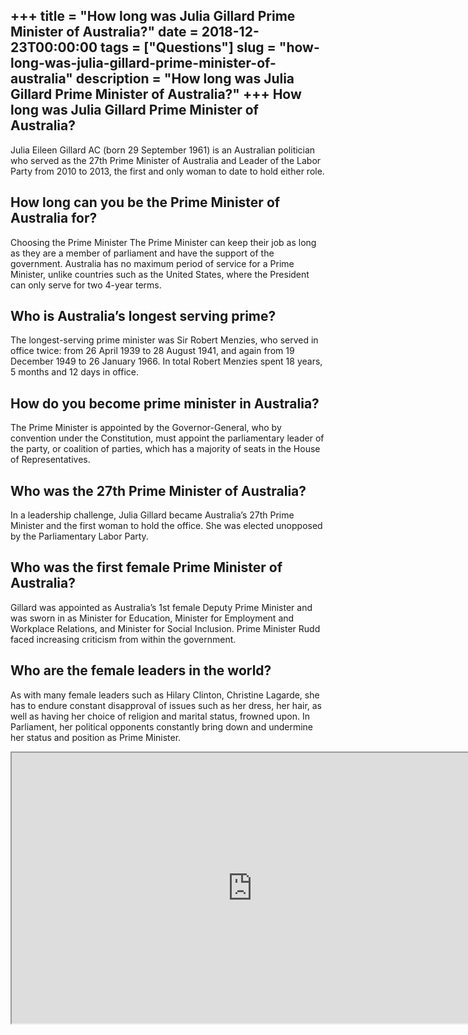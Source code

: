 +++
title = "How long was Julia Gillard Prime Minister of Australia?"
date = 2018-12-23T00:00:00
tags = ["Questions"]
slug = "how-long-was-julia-gillard-prime-minister-of-australia"
description = "How long was Julia Gillard Prime Minister of Australia?"
+++
How long was Julia Gillard Prime Minister of Australia?
-------------------------------------------------------

Julia Eileen Gillard AC (born 29 September 1961) is an Australian politician who served as the 27th Prime Minister of Australia and Leader of the Labor Party from 2010 to 2013, the first and only woman to date to hold either role.

How long can you be the Prime Minister of Australia for?
--------------------------------------------------------

Choosing the Prime Minister The Prime Minister can keep their job as long as they are a member of parliament and have the support of the government. Australia has no maximum period of service for a Prime Minister, unlike countries such as the United States, where the President can only serve for two 4-year terms.

Who is Australia’s longest serving prime?
-----------------------------------------

The longest-serving prime minister was Sir Robert Menzies, who served in office twice: from 26 April 1939 to 28 August 1941, and again from 19 December 1949 to 26 January 1966. In total Robert Menzies spent 18 years, 5 months and 12 days in office.

How do you become prime minister in Australia?
----------------------------------------------

The Prime Minister is appointed by the Governor-General, who by convention under the Constitution, must appoint the parliamentary leader of the party, or coalition of parties, which has a majority of seats in the House of Representatives.

Who was the 27th Prime Minister of Australia?
---------------------------------------------

In a leadership challenge, Julia Gillard became Australia’s 27th Prime Minister and the first woman to hold the office. She was elected unopposed by the Parliamentary Labor Party.

Who was the first female Prime Minister of Australia?
-----------------------------------------------------

Gillard was appointed as Australia’s 1st female Deputy Prime Minister and was sworn in as Minister for Education, Minister for Employment and Workplace Relations, and Minister for Social Inclusion. Prime Minister Rudd faced increasing criticism from within the government.

Who are the female leaders in the world?
----------------------------------------

As with many female leaders such as Hilary Clinton, Christine Lagarde, she has to endure constant disapproval of issues such as her dress, her hair, as well as having her choice of religion and marital status, frowned upon. In Parliament, her political opponents constantly bring down and undermine her status and position as Prime Minister.

<iframe allow="accelerometer; autoplay; clipboard-write; encrypted-media; gyroscope; picture-in-picture" allowfullscreen="" class="__youtube_prefs__  epyt-is-override  no-lazyload" data-no-lazy="1" data-origheight="433" data-origwidth="770" data-skipgform_ajax_framebjll="" height="433" id="_ytid_89220" loading="lazy" src="https://www.youtube.com/embed/MlWdfUd-3NE?enablejsapi=1&autoplay=0&cc_load_policy=0&cc_lang_pref=&iv_load_policy=1&loop=0&modestbranding=0&rel=1&fs=1&playsinline=0&autohide=2&theme=dark&color=red&controls=1&" title="YouTube player" width="770"></iframe>
